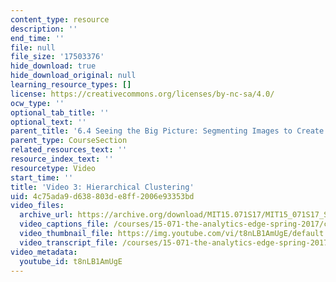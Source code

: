 ```yaml
---
content_type: resource
description: ''
end_time: ''
file: null
file_size: '17503376'
hide_download: true
hide_download_original: null
learning_resource_types: []
license: https://creativecommons.org/licenses/by-nc-sa/4.0/
ocw_type: ''
optional_tab_title: ''
optional_text: ''
parent_title: '6.4 Seeing the Big Picture: Segmenting Images to Create Data  (Recitation)'
parent_type: CourseSection
related_resources_text: ''
resource_index_text: ''
resourcetype: Video
start_time: ''
title: 'Video 3: Hierarchical Clustering'
uid: 4c75ada9-d638-803d-e8ff-2006e93353bd
video_files:
  archive_url: https://archive.org/download/MIT15.071S17/MIT15_071S17_Session_6.4.04_300k.mp4
  video_captions_file: /courses/15-071-the-analytics-edge-spring-2017/c0a345f4682a52f1ae268e4fb48f4ec6_t8nLB1AmUgE.vtt
  video_thumbnail_file: https://img.youtube.com/vi/t8nLB1AmUgE/default.jpg
  video_transcript_file: /courses/15-071-the-analytics-edge-spring-2017/bb82add35de286fa7bcd7db4e27241ff_t8nLB1AmUgE.pdf
video_metadata:
  youtube_id: t8nLB1AmUgE
---
```

